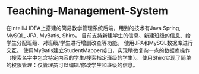# Teaching-Management-System
在IntelliJ IDEA上搭建的简易教学管理系统后端，用到的技术有Java Spring, MySQL, JPA, MyBatis, Shiro。
目前支持新建学生的信息、新建班级的信息、给学生分配班级、对班级/学生进行增删改查等功能。
使用JPA和MySQL数据库进行交互。
使用MyBatis建立StudentMapper接口，实现稍微复杂一点的数据库操作（搜索名字中包含特定内容的学生/搜索指定班级的学生）。
使用Shiro实现了简单的权限管理：仅管理员可以编辑/修改学生和班级的信息。
